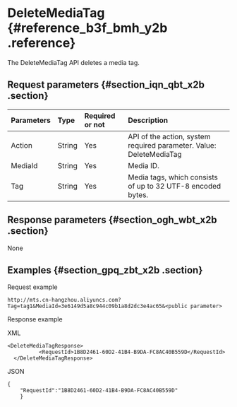 # DeleteMediaTag {#reference_b3f_bmh_y2b .reference}

The DeleteMediaTag API deletes a media tag.

## Request parameters {#section_iqn_qbt_x2b .section}

|Parameters|Type|Required or not|Description|
|:---------|:---|:--------------|:----------|
|Action|String|Yes|API of the action, system required parameter. Value: DeleteMediaTag|
|MediaId|String|Yes|Media ID.|
|Tag|String|Yes|Media tags, which consists of up to 32 UTF-8 encoded bytes.|

## Response parameters {#section_ogh_wbt_x2b .section}

None

## Examples {#section_gpq_zbt_x2b .section}

Request example

```
http://mts.cn-hangzhou.aliyuncs.com?Tag=tag1&MediaId=3e6149d5a8c944c09b1a8d2dc3e4ac65&<public parameter>
```

Response example

XML

```
<DeleteMediaTagResponse>
          <RequestId>1B8D2461-60D2-41B4-B9DA-FC8AC40B559D</RequestId>
  </DeleteMediaTagResponse>
```

JSON

```
{
    "RequestId":"1B8D2461-60D2-41B4-B9DA-FC8AC40B559D"
    }
```

